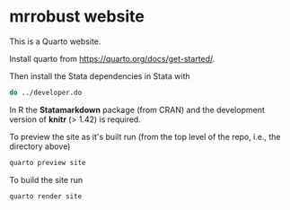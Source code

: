 # mrrobust website

This is a Quarto website.

Install quarto from <https://quarto.org/docs/get-started/>.

Then install the Stata dependencies in Stata with

```sh
do ../developer.do
```

In R the **Statamarkdown** package (from CRAN) and the development version of **knitr** (> 1.42) is required.

To preview the site as it's built run (from the top level of the repo, i.e., the directory above)

```sh
quarto preview site
```

To build the site run

```sh
quarto render site
```
